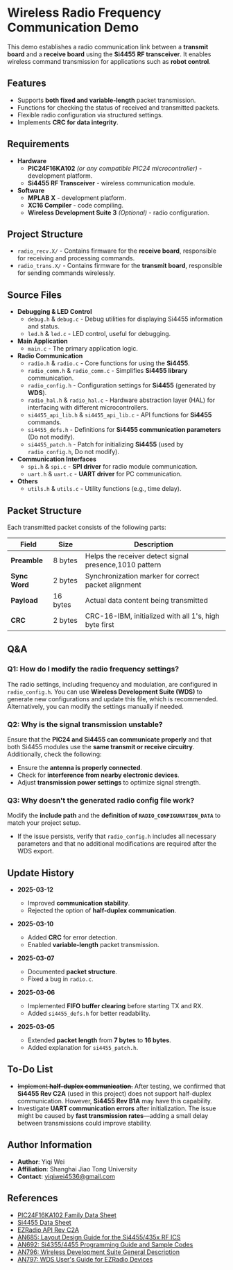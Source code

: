 # Wireless Radio Frequency Communication Demo

  This demo establishes a radio communication link between a **transmit board** and a **receive board** using the **Si4455 RF transceiver**. It enables wireless command transmission for applications such as **robot control**.

  ## Features

  - Supports **both fixed and variable-length** packet transmission.
  - Functions for checking the status of received and transmitted packets.
  - Flexible radio configuration via structured settings.
  - Implements **CRC for data integrity**.

  ## Requirements

  - **Hardware**
    - **PIC24F16KA102** *(or any compatible PIC24 microcontroller)* - development platform.
    - **Si4455 RF Transceiver** - wireless communication module.
  - **Software**
    - **MPLAB X** - development platform.
    - **XC16 Compiler** - code compiling.
    - **Wireless Development Suite 3** *(Optional)* - radio configuration.

  ## Project Structure

  - `radio_recv.X/` - Contains firmware for the **receive board**, responsible for receiving and processing commands.
  - `radio_trans.X/` - Contains firmware for the **transmit board**, responsible for sending commands wirelessly.

  ## Source Files

  - **Debugging & LED Control**
    - `debug.h` & `debug.c` - Debug utilities for displaying Si4455 information and status.
    - `led.h` & `led.c` - LED control, useful for debugging.
  - **Main Application**
    - `main.c` - The primary application logic.
  - **Radio Communication**
    - `radio.h` & `radio.c` - Core functions for using the **Si4455**.
    - `radio_comm.h` & `radio_comm.c` - Simplifies **Si4455 library** communication.
    - `radio_config.h` - Configuration settings for **Si4455** (generated by **WDS**).
    - `radio_hal.h` & `radio_hal.c` - Hardware abstraction layer (HAL) for interfacing with different microcontrollers.
    - `si4455_api_lib.h` & `si4455_api_lib.c` - API functions for **Si4455** commands.
    - `si4455_defs.h` - Definitions for **Si4455 communication parameters** (Do not modify).
    - `si4455_patch.h` - Patch for initializing **Si4455** (used by `radio_config.h`, Do not modify).
  - **Communication Interfaces**
    - `spi.h` & `spi.c` - **SPI driver** for radio module communication.
    - `uart.h` & `uart.c` - **UART driver** for PC communication.
  - **Others**
    - `utils.h` & `utils.c` - Utility functions (e.g., time delay).

  ## Packet Structure

  Each transmitted packet consists of the following parts:

|Field|Size|Description|
|-------------|-------|----------------------------------|
|**Preamble**|8 bytes|Helps the receiver detect signal presence,1010 pattern|
|**Sync Word**|2 bytes|Synchronization marker for correct packet alignment|
|**Payload**|16 bytes|Actual data content being transmitted|
|**CRC**|2 bytes|CRC-16-IBM, initialized with all 1's, high byte first|

## Q&A

### **Q1: How do I modify the radio frequency settings?**

The radio settings, including frequency and modulation, are configured in `radio_config.h`. You can use **Wireless Development Suite (WDS)** to generate new configurations and update this file, which is recommended. Alternatively, you can modify the settings manually if needed.

### **Q2: Why is the signal transmission unstable?**

Ensure that the **PIC24 and Si4455 can communicate properly** and that both Si4455 modules use the **same transmit or receive circuitry**. Additionally, check the following:

- Ensure the **antenna is properly connected**.
- Check for **interference from nearby electronic devices**.
- Adjust **transmission power settings** to optimize signal strength.

### **Q3: Why doesn't the generated radio config file work?**

Modify the **include path** and the **definition of `RADIO_CONFIGURATION_DATA`** to match your project setup.

- If the issue persists, verify that `radio_config.h` includes all necessary parameters and that no additional modifications are required after the WDS export.

## Update History

- **2025-03-12**
  - Improved **communication stability**.
  - Rejected the option of **half-duplex communication**.
  
- **2025-03-10**
  - Added **CRC** for error detection.
  - Enabled **variable-length** packet transmission.
  
- **2025-03-07**
  - Documented **packet structure**.
  - Fixed a bug in `radio.c`.
  
- **2025-03-06**
  - Implemented **FIFO buffer clearing** before starting TX and RX.
  - Added `si4455_defs.h` for better readability.
  
- **2025-03-05**
  - Extended **packet length** from **7 bytes** to **16 bytes**.
  - Added explanation for `si4455_patch.h`.

## To-Do List

  - ~~Implement **half-duplex communication**.~~ After testing, we confirmed that **Si4455 Rev C2A** (used in this project) does not support half-duplex communication. However, **Si4455 Rev B1A** may have this capability.
  - Investigate **UART communication errors** after initialization. The issue might be caused by **fast transmission rates**—adding a small delay between transmissions could improve stability.

## Author Information

  - **Author**: Yiqi Wei
  - **Affiliation**: Shanghai Jiao Tong University
  - **Contact**: yiqiwei4536@gmail.com

## References

- [PIC24F16KA102 Family Data Sheet](https://ww1.microchip.com/downloads/en/DeviceDoc/39927c.pdf)
- [Si4455 Data Sheet](https://www.silabs.com/documents/public/data-sheets/Si4455.pdf)
- [EZRadio API Rev C2A](https://www.silabs.com/documents/public/application-notes/EZRadio_REVC2_API.zip)
- [AN685: Layout Design Guide for the Si4455/435x RF ICS](https://www.silabs.com/documents/public/application-notes/AN685.pdf)
- [AN692: Si4355/4455 Programming Guide and Sample Codes](https://www.silabs.com/documents/public/application-notes/AN692.pdf)
- [AN796: Wireless Development Suite General Description](https://www.silabs.com/documents/public/application-notes/AN796.pdf)
- [AN797: WDS User's Guide for EZRadio Devices](https://www.silabs.com/documents/public/application-notes/AN797.pdf)